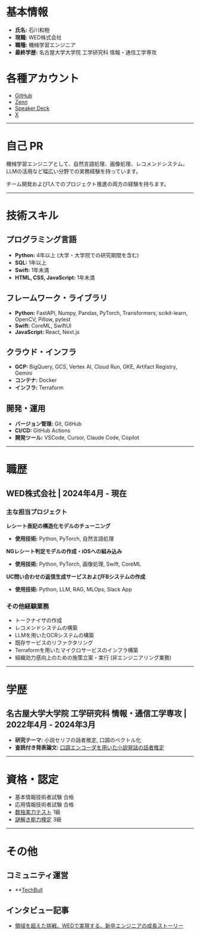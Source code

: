 # 基本情報

- **氏名:** 石川和樹
- **現職:** WED株式会社
- **職種:** 機械学習エンジニア
- **最終学歴:** 名古屋大学大学院 工学研究科 情報・通信工学専攻

# 各種アカウント
- [GitHub](https://github.com/kuroneko2828)
- [Zenn](https://zenn.dev/ishi2ki)
- [Speaker Deck](https://speakerdeck.com/kuroneko2828)
- [X](https://x.com/ishi2ki)

---

# 自己 PR
機械学習エンジニアとして、自然言語処理、画像処理、レコメンドシステム、LLMの活用など幅広い分野での実務経験を持っています。

チーム開発および1人でのプロジェクト推進の両方の経験を持ちます。


---

# 技術スキル

## プログラミング言語

- **Python:** 4年以上 (大学・大学院での研究期間を含む)
- **SQL:** 1年以上
- **Swift:** 1年未満
- **HTML, CSS, JavaScript:** 1年未満

## フレームワーク・ライブラリ

- **Python:** FastAPI, Numpy, Pandas, PyTorch, Transformers, scikit-learn, OpenCV, Pillow, pytest
- **Swift:** CoreML, SwiftUI
- **JavaScript:** React, Next.js

## クラウド・インフラ

- **GCP:** BigQuery, GCS, Vertex AI, Cloud Run, GKE, Artifact Registry, Gemini
- **コンテナ:** Docker
- **インフラ:** Terraform

## 開発・運用

- **バージョン管理:** Git, GitHub
- **CI/CD:** GitHub Actions
- **開発ツール:** VSCode, Cursor, Claude Code, Copilot

---

# 職歴

## WED株式会社 | 2024年4月 - 現在

### 主な担当プロジェクト

**レシート表記の構造化モデルのチューニング**

- **使用技術:** Python, PyTorch, 自然言語処理

**NGレシート判定モデルの作成・iOSへの組み込み**

- **使用技術:** Python, PyTorch, 画像処理, Swift, CoreML

**UC問い合わせの返信生成サービスおよびFBシステムの作成**

- **使用技術:** Python, LLM, RAG, MLOps, Slack App

### その他経験業務
- トークナイザの作成
- レコメンドシステムの構築
- LLMを用いたOCRシステムの構築
- 既存サービスのリファクタリング
- Terraformを用いたマイクロサービスのインフラ構築
- 組織効力感向上のための施策立案・実行 (非エンジニアリング業務)

---


# 学歴

## 名古屋大学大学院 工学研究科 情報・通信工学専攻 | 2022年4月 - 2024年3月

- **研究テーマ:** 小説セリフの話者推定, 口調のベクトル化
- **査読付き発表論文:** [口調エンコーダを用いた小説発話の話者推定](https://www.jstage.jst.go.jp/article/jnlp/31/3/31_894/_article/-char/ja/)

---

# 資格・認定

- 基本情報技術者試験 合格
- 応用情報技術者試験 合格
- [数独実力テスト](https://sudokujapan.com/about-proficiency-test/) 1級
- [謎解き能力検定](https://www.nazoken.com/) 3級

---

# その他

## コミュニティ運営

- **[TechBull](https://techbull.cloud/)

## インタビュー記事

- [領域を超えた挑戦。WEDで実現する、新卒エンジニアの成長ストーリー](https://wed.band/post/0039)
